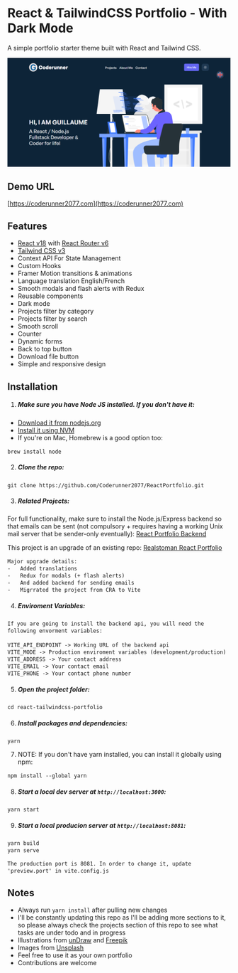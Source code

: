 # React & TailwindCSS Portfolio - With Dark Mode

A simple portfolio starter theme built with React and Tailwind CSS.

![React-TailwindCSS-Portfolio](/assets/homepage.png)

## Demo URL

[https://coderunner2077.com](https://coderunner2077.com)

## Features

-   [React v18](https://reactjs.org) with [React Router v6](https://reactrouter.com)
-   [Tailwind CSS v3](https://tailwindcss.com)
-   Context API For State Management
-   Custom Hooks
-   Framer Motion transitions & animations
-   Language translation English/French
-   Smooth modals and flash alerts with Redux
-   Reusable components
-   Dark mode
-   Projects filter by category
-   Projects filter by search
-   Smooth scroll
-   Counter
-   Dynamic forms
-   Back to top button
-   Download file button
-   Simple and responsive design

## Installation

1. ##### Make sure you have Node JS installed. If you don't have it:

-   [Download it from nodejs.org](https://nodejs.org)
-   [Install it using NVM ](https://github.com/nvm-sh/nvm)
-   If you're on Mac, Homebrew is a good option too:

```
brew install node
```

2. ##### Clone the repo:

```
git clone https://github.com/Coderunner2077/ReactPortfolio.git
```

3. ##### Related Projects:


For full functionality, make sure to install the Node.js/Express backend so that emails can be sent (not compulsory + requires having a working Unix mail server that be sender-only eventually):
[React Portfolio Backend](https://github.com/Coderunner2077/PortfolioBackend)

This project is an upgrade of an existing repo:  [Realstoman React Portfolio](https://github.com/realstoman/react-tailwindcss-portfolio)

```
Major upgrade details:
-   Added translations
-   Redux for modals (+ flash alerts)
-   And added backend for sending emails
-   Migrrated the project from CRA to Vite
```

4. ##### Enviroment Variables:

```
If you are going to install the backend api, you will need the following envorment variables:

VITE_API_ENDPOINT -> Working URL of the backend api
VITE_MODE -> Production enviroment variables (development/production)
VITE_ADDRESS -> Your contact address
VITE_EMAIL -> Your contact email
VITE_PHONE -> Your contact phone number
```

5. ##### Open the project folder:

```
cd react-tailwindcss-portfolio
```

6. ##### Install packages and dependencies:

```
yarn
```

7. NOTE: If you don't have yarn installed, you can install it globally using npm:

```
npm install --global yarn
```

8. ##### Start a local dev server at `http://localhost:3000`:

```
yarn start
```

9. ##### Start a local producion server at `http://localhost:8081`:

```
yarn build
yarn serve
```
```
The production port is 8081. In order to change it, update 'preview.port' in vite.config.js
```
## Notes

-   Always run `yarn install` after pulling new changes
-   I'll be constantly updating this repo as I'll be adding more sections to it, so please always check the projects section of this repo to see what tasks are under todo and in progress
-   Illustrations from [unDraw](https://undraw.co) and [Freepik](https://freepik.com)
-   Images from [Unsplash](https://unsplash.com)
-   Feel free to use it as your own portfolio
-   Contributions are welcome
